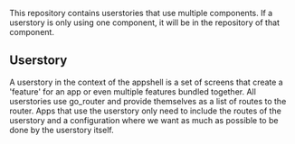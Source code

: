 This repository contains userstories that use multiple components. If a userstory is only using one component, it will be in the repository of that component.

## Userstory
A userstory in the context of the appshell is a set of screens that create a 'feature' for an app or even multiple features bundled together.
All userstories use go_router and provide themselves as a list of routes to the router. Apps that use the userstory only need to include the routes of the userstory and a configuration where we want as much as possible to be done by the userstory itself.
